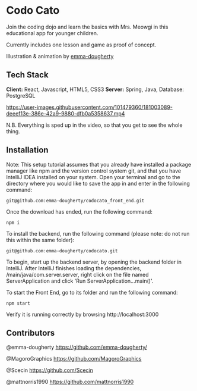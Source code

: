 # Codo Cato

Join the coding dojo and learn the basics with Mrs. Meowgi in this educational app for younger children. 

Currently includes one lesson and game as proof of concept.

Illustration & animation by [emma-dougherty](https://github.com/emma-dougherty/)

## Tech Stack

**Client:** React, Javascript, HTML5, CSS3 **Server:** Spring, Java, Database: PostgreSQL

https://user-images.githubusercontent.com/101479360/181003089-deeef13e-386e-42a9-9880-dfb0a5358637.mp4

N.B. Everything is sped up in the video, so that you get to see the whole thing.


## Installation

Note: This setup tutorial assumes that you already have installed a package manager like npm and the version control system git, and that you have IntelliJ IDEA installed on your system. Open your terminal and go to the directory where you would like to save the app in and enter in the following command:

  ``git@github.com:emma-dougherty/codocato_front_end.git``
 
Once the download has ended, run the following command:

  ``npm i``
  
To install the backend, run the following command (please note: do not run this within the same folder):

`` git@github.com:emma-dougherty/codocato.git ``

To begin, start up the backend server, by opening the backend folder in IntelliJ. After IntelliJ finishes loading the dependencies, /main/java/com.server.server, right click on the file named ServerApplication and click 'Run ServerApplication...main()'.

To start the Front End, go to its folder and run the following command:

`` npm start ``

Verify it is running correctly by browsing http://localhost:3000

## Contributors

@emma-dougherty https://github.com/emma-dougherty/

@MagoroGraphics https://github.com/MagoroGraphics

@Scecin https://github.com/Scecin

@mattnorris1990 https://github.com/mattnorris1990
  
